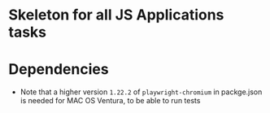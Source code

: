 # Skeleton for all JS Applications tasks

# Dependencies

* Note that a higher version `1.22.2` of `playwright-chromium` in packge.json is needed for MAC OS Ventura, to be able to run tests